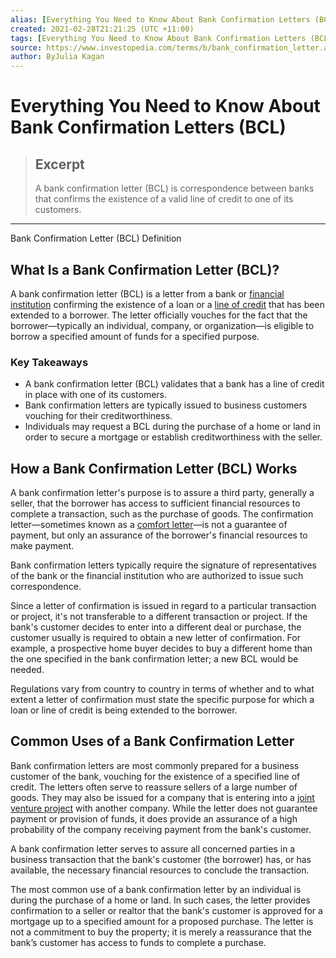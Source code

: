 ```yaml
---
alias: [Everything You Need to Know About Bank Confirmation Letters (BCL)]
created: 2021-02-28T21:21:25 (UTC +11:00)
tags: [Everything You Need to Know About Bank Confirmation Letters (BCL), Bank Confirmation Letter (BCL) Definition]
source: https://www.investopedia.com/terms/b/bank_confirmation_letter.asp
author: ByJulia Kagan
---
```


# Everything You Need to Know About Bank Confirmation Letters (BCL)

> ## Excerpt
> A bank confirmation letter (BCL) is correspondence between banks that confirms the existence of a valid line of credit to one of its customers.

---

Bank Confirmation Letter (BCL) Definition
## What Is a Bank Confirmation Letter (BCL)?

A bank confirmation letter (BCL) is a letter from a bank or [financial institution](https://www.investopedia.com/terms/f/financialinstitution.asp) confirming the existence of a loan or a [line of credit](https://www.investopedia.com/terms/l/lineofcredit.asp) that has been extended to a borrower. The letter officially vouches for the fact that the borrower—typically an individual, company, or organization—is eligible to borrow a specified amount of funds for a specified purpose.

### Key Takeaways

-   A bank confirmation letter (BCL) validates that a bank has a line of credit in place with one of its customers.
-   Bank confirmation letters are typically issued to business customers vouching for their creditworthiness.
-   Individuals may request a BCL during the purchase of a home or land in order to secure a mortgage or establish creditworthiness with the seller.

## How a Bank Confirmation Letter (BCL) Works

A bank confirmation letter's purpose is to assure a third party, generally a seller, that the borrower has access to sufficient financial resources to complete a transaction, such as the purchase of goods. The confirmation letter—sometimes known as a [comfort letter](https://www.investopedia.com/terms/c/comfort_letter.asp)—is not a guarantee of payment, but only an assurance of the borrower's financial resources to make payment.

Bank confirmation letters typically require the signature of representatives of the bank or the financial institution who are authorized to issue such correspondence.

Since a letter of confirmation is issued in regard to a particular transaction or project, it's not transferable to a different transaction or project. If the bank's customer decides to enter into a different deal or purchase, the customer usually is required to obtain a new letter of confirmation. For example, a prospective home buyer decides to buy a different home than the one specified in the bank confirmation letter; a new BCL would be needed. 

Regulations vary from country to country in terms of whether and to what extent a letter of confirmation must state the specific purpose for which a loan or line of credit is being extended to the borrower.

## Common Uses of a Bank Confirmation Letter

Bank confirmation letters are most commonly prepared for a business customer of the bank, vouching for the existence of a specified line of credit. The letters often serve to reassure sellers of a large number of goods. They may also be issued for a company that is entering into a [joint venture project](https://www.investopedia.com/terms/j/jointventure.asp) with another company. While the letter does not guarantee payment or provision of funds, it does provide an assurance of a high probability of the company receiving payment from the bank's customer.

A bank confirmation letter serves to assure all concerned parties in a business transaction that the bank's customer (the borrower) has, or has available, the necessary financial resources to conclude the transaction.

The most common use of a bank confirmation letter by an individual is during the purchase of a home or land. In such cases, the letter provides confirmation to a seller or realtor that the bank's customer is approved for a mortgage up to a specified amount for a proposed purchase. The letter is not a commitment to buy the property; it is merely a reassurance that the bank’s customer has access to funds to complete a purchase.
